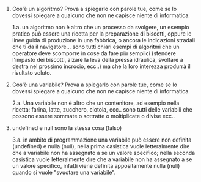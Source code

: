 1. Cos'è un algoritmo? Prova a spiegarlo con parole tue, come se lo dovessi spiegare a qualcuno che non ne capisce niente di informatica.

    1.a. un algoritmo non è altro che un processo da svolgere, un esempio pratico può essere una ricetta per la preparazione di biscotti, oppure le linee guida di produzione in una
    fabbrica, o ancora le indicazioni stradali che ti da il navigatore... sono tutti chiari esempi di algoritmi che un operatore deve scomporre in cose da fare più semplici 
    (stendere l'impasto dei biscotti, alzare la leva della pressa idraulica, svoltare a destra nel prossimo incrocio, ecc..) ma che la loro interezza produrrà il risultato voluto.

2. Cos'è una variabile? Prova a spiegarlo con parole tue, come se lo dovessi spiegare a qualcuno che non ne capisce niente di informatica.

    2.a. Una variabile non è altro che un contenitore, ad esempio nella ricetta: farina, latte, zucchero, ciotola, ecc.. sono tutti delle variabili che possono essere sommate o sottratte o moltiplicate o divise ecc.. 

3. undefined e null sono la stessa cosa (falso)

    3.a. in ambito di programmazione una variabile può essere non definita (undefined) e nulla (null), nella prima casistica vuole letteralmente dire che a variabile non ha assegnato a se un valore specifico; nella seconda casistica vuole letteralmente dire che a variabile non ha assegnato a se un valore specifico, infatti viene definita appositamente nulla (null) quando si vuole "svuotare una variabile". 